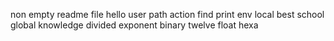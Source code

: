 non empty readme file
hello user
path action
find
print env
local
best school
global
knowledge
divided
exponent
binary
twelve
float
hexa
